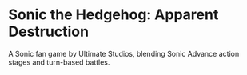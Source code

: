 # Sonic the Hedgehog: Apparent Destruction
A Sonic fan game by Ultimate Studios, blending Sonic Advance action stages and turn-based battles.
